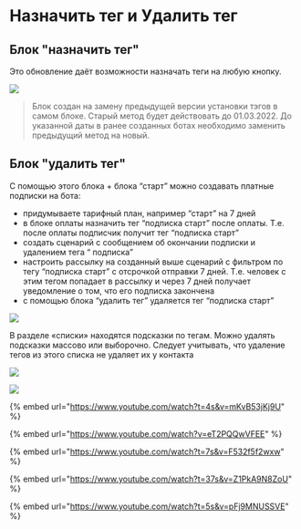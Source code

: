 # Назначить тег и Удалить тег

## Блок "назначить тег"

Это обновление даёт возможности назначать теги на любую кнопку.

![](../../.gitbook/assets/Screenshot\_20211115\_014104\_com.huawei.himovie.overseas\_edit\_267580450751877.jpg)

> Блок создан на замену предыдущей версии установки тэгов в самом блоке. Старый метод будет действовать до 01.03.2022. До указанной даты в ранее созданных ботах необходимо заменить предыдущий метод на новый.

## Блок "удалить тег"

С помощью этого блока + блока “старт” можно создавать платные подписки на бота:

* придумываете тарифный план, например “старт” на 7 дней&#x20;
* в блоке оплаты назначить тег “подписка старт” после оплаты. Т.е. после оплаты подписчик получит тег “подписка старт”&#x20;
* создать сценарий с сообщением об окончании подписки и удалением тега “ подписка”&#x20;
* настроить рассылку на созданный выше сценарий с фильтром по тегу “подписка старт” с отсрочкой отправки 7 дней. Т.е. человек с этим тегом попадает в рассылку и через 7 дней получает уведомление о том, что его подписка закончена&#x20;
* с помощью блока “удалить тег” удаляется тег “подписка старт”

![](../../.gitbook/assets/Screenshot\_20211115\_014118\_com.huawei.himovie.overseas\_edit\_267559091063338.jpg)

В разделе «списки» находятся подсказки по тегам. Можно удалять подсказки массово или выборочно. Следует учитывать, что удаление тегов из этого списка не удаляет их у контакта

![](../../.gitbook/assets/7й.png)

![](../../.gitbook/assets/8й.png)

{% embed url="https://www.youtube.com/watch?t=4s&v=mKvB53jKj9U" %}





{% embed url="https://www.youtube.com/watch?v=eT2PQQwVFEE" %}

{% embed url="https://www.youtube.com/watch?t=7s&v=F532f5f2wxw" %}

{% embed url="https://www.youtube.com/watch?t=37s&v=Z1PkA9N8ZoU" %}

{% embed url="https://www.youtube.com/watch?t=5s&v=pFj9MNUSSVE" %}
